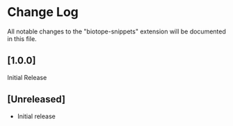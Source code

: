 # Change Log

All notable changes to the "biotope-snippets" extension will be documented in this file.

## [1.0.0]

Initial Release

## [Unreleased]

- Initial release
